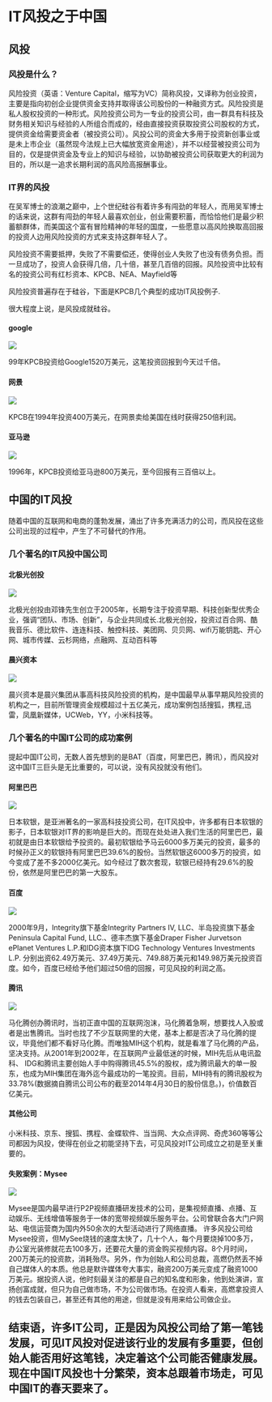 # IT风投之于中国

## 风投
### 风投是什么？
风险投资（英语：Venture Capital，缩写为VC）简称风投，又译称为创业投资，主要是指向初创企业提供资金支持并取得该公司股份的一种融资方式。风险投资是私人股权投资的一种形式。风险投资公司为一专业的投资公司，由一群具有科技及财务相关知识与经验的人所组合而成的，经由直接投资获取投资公司股权的方式，提供资金给需要资金者（被投资公司）。风投公司的资金大多用于投资新创事业或是未上市企业（虽然现今法规上已大幅放宽资金用途），并不以经营被投资公司为目的，仅是提供资金及专业上的知识与经验，以协助被投资公司获取更大的利润为目的，所以是一追求长期利润的高风险高报酬事业。

### IT界的风投
在吴军博士的浪潮之巅中，上个世纪硅谷有着许多有闯劲的年轻人，而用吴军博士的话来说，这群有闯劲的年轻人最喜欢创业，创业需要积蓄，而恰恰他们是最少积蓄额群体，而美国这个富有冒险精神的年轻的国度，一些愿意以高风险换取高回报的投资人边用风险投资的方式来支持这群年轻人了。

风险投资不需要抵押，失败了不需要偿还，使得创业人失败了也没有债务负担。而一旦成功了，投资人会获得几倍，几十倍，甚至几百倍的回报。风险投资中比较有名的投资公司有红杉资本、KPCB、NEA、Mayfield等

风险投资普遍存在于硅谷，下面是KPCB几个典型的成功IT风投例子.

很大程度上说，是风投成就硅谷。

#### google
![](https://ss0.bdstatic.com/70cFuHSh_Q1YnxGkpoWK1HF6hhy/it/u=1182560205,3557286071&fm=26&gp=0.jpg)

99年KPCB投资给Google1520万美元，这笔投资回报到今天过千倍。

#### 网景
![](https://timgsa.baidu.com/timg?image&quality=80&size=b9999_10000&sec=1543749222406&di=4dc2de257217270a8c64ebfa9a9211e3&imgtype=0&src=http%3A%2F%2Fpic.baike.soso.com%2Fp%2F20140311%2F20140311114952-1206604404.jpg)

KPCB在1994年投资400万美元，在网景卖给美国在线时获得250倍利润。

#### 亚马逊
![](https://timgsa.baidu.com/timg?image&quality=80&size=b9999_10000&sec=1543749290808&di=b022e899ab8c264ccf5da6bbcc73f2b7&imgtype=0&src=http%3A%2F%2Fstatic.leiphone.com%2Fuploads%2F2014%2F08%2F09_Amazon_2-1024x768.jpg%3FimageMogr2%2Fformat%2Fjpg%2Fquality%2F80)

1996年，KPCB投资给亚马逊800万美元，至今回报有三百倍以上。

## 中国的IT风投

随着中国的互联网和电商的蓬勃发展，涌出了许多充满活力的公司，而风投在这些公司出现的过程中，产生了不可替代的作用。


### 几个著名的IT风投中国公司

#### 北极光创投
![](https://gss0.bdstatic.com/94o3dSag_xI4khGkpoWK1HF6hhy/baike/c0%3Dbaike72%2C5%2C5%2C72%2C24/sign=9fd8cead40a7d933aba5ec21cc22ba76/6159252dd42a2834a4f0c2b259b5c9ea15cebf31.jpg)

北极光创投由邓锋先生创立于2005年，长期专注于投资早期、科技创新型优秀企业，强调“团队、市场、创新”，与企业共同成长.北极光创投，投资过百合网、酷我音乐、德比软件、连连科技、触控科技、美团网、贝贝网、wifi万能钥匙、开心网、城市传媒、云杉网络，点融网、互动百科等

#### 晨兴资本
![](https://pic.pedata.cn/Attachment/Logo/v/201510/2dd1a092-6b2a-4e21-8f30-ca5f0714eba6.png)

晨兴资本是晨兴集团从事高科技风险投资的机构，是中国最早从事早期风险投资的机构之一，目前所管理资金规模超过十五亿美元，成功案例包括搜狐，携程,迅雷，凤凰新媒体，UCWeb，YY，小米科技等。

### 几个著名的中国IT公司的成功案例
提起中国IT公司，无数人首先想到的是BAT（百度，阿里巴巴，腾讯），而风投对这中国IT三巨头是无比重要的，可以说，没有风投就没有他们。

#### 阿里巴巴

![](https://timgsa.baidu.com/timg?image&quality=80&size=b9999_10000&sec=1543749386367&di=8708ac7512e5fbbde045a1831f46858e&imgtype=0&src=http%3A%2F%2Fp0.ifengimg.com%2Fpmop%2F2018%2F0821%2F8619ECF985B2AD9FAFA5DC19AF1B897DEFFA879B_size11_w480_h360.jpeg)

日本软银，是亚洲著名的一家高科技投资公司，在IT风投中，许多都有日本软银的影子，日本软银对IT界的影响是巨大的。而现在处处进入我们生活的阿里巴巴，最初就是由日本软银给予投资的。最初软银给予马云6000多万美元的投资，最多的时候孙正义的软银持有阿里巴巴39.6%的股份。当然软银这6000多万的投资，如今变成了差不多2000亿美元。如今经过了数次套现，软银已经持有29.6%的股份，依然是阿里巴巴的第一大股东。

#### 百度
![](https://www.baidu.com/img/baidu_jgylogo3.gif)

2000年9月，Integrity旗下基金Integrity Partners IV, LLC、半岛投资旗下基金Peninsula Capital Fund, LLC.、德丰杰旗下基金Draper Fisher Jurvetson ePlanet Ventures L.P.和IDG资本旗下IDG Technology Ventures Investments L.P. 分别出资62.49万美元、37.49万美元、749.88万美元和149.98万美元投资百度。如今，百度已经给予他们超过50倍的回报，可见风投的利润之高。

#### 腾讯
![](https://5b0988e595225.cdn.sohucs.com/images/20180307/be1260d58a704077b071dbfc3f5ad115.jpeg)

马化腾创办腾讯时，当初正直中国的互联网泡沫，马化腾着急啊，想要找人入股或者是出售腾讯。当时也找了不少互联网里的大佬，基本上都是否决了马化腾的提议，毕竟他们都不看好马化腾。而唯独MIH这个机构，就是看准了马化腾的产品，坚决支持。从2001年到2002年，在互联网产业最低迷的时候，MIH先后从电讯盈科、 IDG和腾讯主要创始人手中购得腾讯45.5%的股权，成为腾讯最大的单一股东，也成为MIH集团在海外迄今最成功的一笔投资。目前，MIH持有的腾讯股权为33.78%(数据摘自腾讯公司公布的截至2014年4月30日的股份信息。)，价值数百亿美元。

#### 其他公司
小米科技、京东、搜狐、携程、金蝶软件、当当网、大众点评网、奇虎360等等公司都因为风投，使得在创业之初能坚持下去，可见风投对IT公司成立之初是至关重要的。

#### 失败案例：Mysee
![](https://p1.ssl.qhmsg.com/dmtfd/436_406_/t017884aa5809c66d4b.jpg)

Mysee是国内最早进行P2P视频直播研发技术的公司，是集视频直播、点播、互动娱乐、无线增值等服务于一体的宽带视频娱乐服务平台。公司曾联合各大门户网站、电信运营商为国内外50余次的大型活动进行了网络直播。 
 许多风投公司给Mysee投资，但MySee烧钱的速度太快了，几十个人，每个月要烧掉100多万，办公室光装修就花去100多万，还要花大量的资金购买视频内容。8个月时间，200万美元的投资款，消耗殆尽。另外，作为创始人和公司总裁，高燃仍然丢不掉自己媒体人的本质。他总是默许媒体夸大事实，融资200万美元变成了融资1000万美元。据投资人说，他时刻最关注的都是自己的知名度和形象，他到处演讲，宣扬创富成就，但只为自己做市场，不为公司做市场。在投资人看来，高燃拿投资人的钱去包装自己，甚至还有其他的用途，但就是没有用来给公司做企业。


 ## 结束语，许多IT公司，正是因为风投公司给了第一笔钱发展，可见IT风投对促进该行业的发展有多重要，但创始人能否用好这笔钱，决定着这个公司能否健康发展。现在中国IT风投也十分繁荣，资本总跟着市场走，可见中国IT的春天要来了。 








